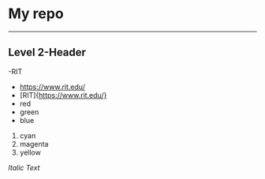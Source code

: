 # My repo 

---

## Level 2-Header
-RIT
- https://www.rit.edu/
- [RIT]{https://www.rit.edu/}
- red
- green
- blue

1. cyan
2. magenta
3. yellow

*Italic Text*
